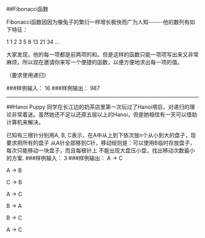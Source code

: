 

##Fibonacci函数

Fibonacci函数因因为像兔子的繁衍一样增长极快而广为人知------他的数列有如下特征：

1 1 2 3  5 8 13 21 34 ...

大家发现，他的每一项都是前两项的和。但是这样的函数只能一项项写出来又非常麻烦，所以现在邀请你来写一个便捷的函数，以便方便地求出每一项的值。

（要求使用递归）

###样例输入：
16
###样例输出：
987

---

##Hanoi
Puppy 同学在长江边的奶茶店里第一次玩过了Hanoi塔后，对递归的理论非常着迷。虽然她还不足以还原五层以上的Hanoi，但是她相信有一天可以借助计算机来解决。

已知有三根针分别用A, B, C表示，在A中从上到下依次放n个从小到大的盘子，现要求把所有的盘子
从A针全部移到C针，移动规则是：可以使用B临时存放盘子，每次只能移动一块盘子，而且每根针上
不能出现大盘压小盘，找出移动次数最小的方案.
###样例输入：
3
###样例输出：
A -> C

A -> B

C -> B

A -> C

B -> A

B -> C

A -> C
